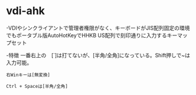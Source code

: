 # vdi-ahk

-VDIやシンクライアントで管理者権限がなく、キーボードがJIS配列固定の環境でもポータブル版AutoHotKeyでHHKB US配列で刻印通りに入力するキーマップセット

-特徴
    一番右上の　[`]は打てないが、[半角/全角]になっている。Shift押しで~は入力可能。

    右Winキーは[無変換]

    Ctrl + Spaceは[半角/全角]
    


